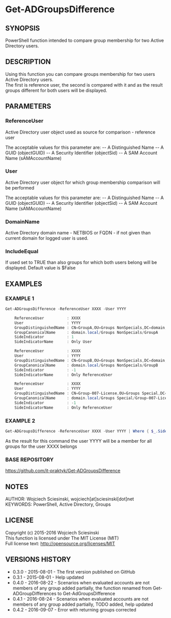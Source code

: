 # Get-ADGroupsDifference

## SYNOPSIS
PowerShell function intended to compare group membership for two Active Directory users.

## DESCRIPTION
Using this function you can compare groups membership for two users Active Directory users.    
The first is reference user, the second is compared with it and as the result groups different for both users will be displayed.
	
## PARAMETERS  
### ReferenceUser
Active Directory user object used as source for comparison - reference user

The acceptable values for this parameter are:
-- A Distinguished Name
-- A GUID (objectGUID)
-- A Security Identifier (objectSid)
-- A SAM Account Name (sAMAccountName)

### User
Active Directory user object for which group membership comparison will be performed

The acceptable values for this parameter are:
-- A Distinguished Name
-- A GUID (objectGUID)
-- A Security Identifier (objectSid)
-- A SAM Account Name (sAMAccountName)

### DomainName
Active Directory domain name - NETBIOS or FQDN - if not given than current domain for logged user is used.

### IncludeEqual
If used set to TRUE than also groups for which both users belong will be displayed. Default value is $False

## EXAMPLES

### EXAMPLE 1
```powershell
Get-ADGroupsDifference -ReferenceUser XXXX -User YYYY

    ReferenceUser          : XXXX
    User                   : YYYY
    GroupDistinguishedName : CN=GroupA,OU=Groups NonSpecials,DC=domain,DC=local
    GroupCanonicalName     : domain.local/Groups NonSpecials/GroupA
    SideIndicator          : 1
    SideIndicatorName      : Only User

    ReferenceUser          : XXXX
    User                   : YYYY
    GroupDistinguishedName : CN=GroupB,OU=Groups NonSpecials,DC=domain,DC=local
    GroupCanonicalName     : domain.local/Groups NonSpecials/GroupB
    SideIndicator          : -1
    SideIndicatorName      : Only ReferenceUser

    ReferenceUser          : XXXX
    User                   : YYYY
    GroupDistinguishedName : CN=Group-007-License,OU=Groups Special,DC=domain,DC=local
    GroupCanonicalName     : domain.local/Groups Special/Group-007-License
    SideIndicator          : -1
    SideIndicatorName      : Only ReferenceUser
```

### EXAMPLE 2
```powershell   
Get-ADGroupsDifference -ReferenceUser XXXX -User YYYY | Where { $_.SideIndicator -eq -1 } | ForEach { Add-ADGroupMember -Identity $_.GroupDistinguishedName -Members $_.User }
```

As the result for this command the user YYYY will be a member for all groups for the user XXXX belongs

### BASE REPOSITORY
https://github.com/it-praktyk/Get-ADGroupsDifference


## NOTES
AUTHOR: Wojciech Sciesinski, wojciech[at]sciesinski[dot]net  
KEYWORDS: PowerShell, Active Directory, Groups

## LICENSE
Copyright (c) 2015-2016 Wojciech Sciesinski  
This function is licensed under The MIT License (MIT)  
Full license text: http://opensource.org/licenses/MIT

## VERSIONS HISTORY
- 0.3.0 - 2015-08-01 - The first version published on GitHub
- 0.3.1 - 2015-08-01 - Help updated
- 0.4.0 - 2016-08-22 - Scenarios when evaluated accounts are not members of any group added partially, the function renamed from Get-ADGroupDifferences to Get-AdGroupsDifference
- 0.4.1 - 2016-08-24 - Scenarios when evaluated accounts are not members of any group added partially, TODO added, help updated
- 0.4.2 - 2016-09-07 - Error with returning groups corrected

